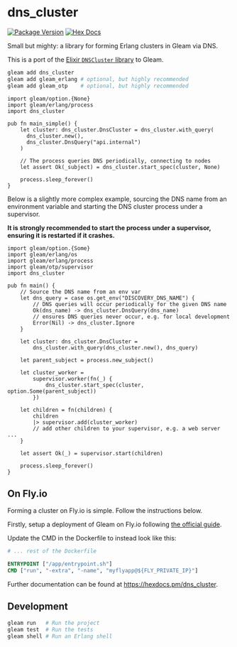 # dns_cluster

[![Package Version](https://img.shields.io/hexpm/v/dns_cluster)](https://hex.pm/packages/dns_cluster)
[![Hex Docs](https://img.shields.io/badge/hex-docs-ffaff3)](https://hexdocs.pm/dns_cluster/)

Small but mighty: a library for forming Erlang clusters in Gleam via DNS.

This is a port of the [Elixir `DNSCluster` library](https://hex.pm/packages/dns_cluster)
to Gleam.

```sh
gleam add dns_cluster
gleam add gleam_erlang # optional, but highly recommended
gleam add gleam_otp    # optional, but highly recommended
```
```gleam
import gleam/option.{None}
import gleam/erlang/process
import dns_cluster

pub fn main_simple() {
    let cluster: dns_cluster.DnsCluster = dns_cluster.with_query(
      dns_cluster.new(), 
      dns_cluster.DnsQuery("api.internal")
    )

    // The process queries DNS periodically, connecting to nodes
    let assert Ok(_subject) = dns_cluster.start_spec(cluster, None)

    process.sleep_forever()
}
```

Below is a slightly more complex example, sourcing the DNS name
from an environment variable and starting the DNS cluster process
under a supervisor.

**It is strongly recommended to start the process under a supervisor,
ensuring it is restarted if it crashes.**

```gleam
import gleam/option.{Some}
import gleam/erlang/os
import gleam/erlang/process
import gleam/otp/supervisor
import dns_cluster

pub fn main() {
    // Source the DNS name from an env var
    let dns_query = case os.get_env("DISCOVERY_DNS_NAME") {
        // DNS queries will occur periodically for the given DNS name
        Ok(dns_name) -> dns_cluster.DnsQuery(dns_name)
        // ensures DNS queries never occur, e.g. for local development
        Error(Nil) -> dns_cluster.Ignore
    }

    let cluster: dns_cluster.DnsCluster =
        dns_cluster.with_query(dns_cluster.new(), dns_query)

    let parent_subject = process.new_subject()
  
    let cluster_worker =
        supervisor.worker(fn(_) { 
            dns_cluster.start_spec(cluster, option.Some(parent_subject))
        })

    let children = fn(children) {
        children
        |> supervisor.add(cluster_worker)
        // add other children to your supervisor, e.g. a web server ...
    }
  
    let assert Ok(_) = supervisor.start(children)
  
    process.sleep_forever()
}
```

## On Fly.io

Forming a cluster on Fly.io is simple. Follow the instructions below.

Firstly, setup a deployment of Gleam on Fly.io following [the official
guide](https://gleam.run/deployment/fly/).

Update the CMD in the Dockerfile to instead look like this:

```dockerfile
# ... rest of the Dockerfile

ENTRYPOINT ["/app/entrypoint.sh"]
CMD ["run", "-extra", "-name", "myflyapp@${FLY_PRIVATE_IP}"]
```

Further documentation can be found at <https://hexdocs.pm/dns_cluster>.

## Development

```sh
gleam run   # Run the project
gleam test  # Run the tests
gleam shell # Run an Erlang shell
```
